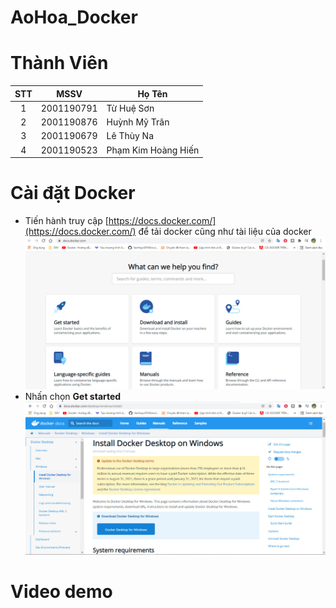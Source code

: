 # AoHoa_Docker
# Thành Viên
| STT   | MSSV          | Họ Tên                |
| :---: | :---:         | ---                   |
| 1     | 2001190791    | Từ Huệ Sơn            |
| 2     | 2001190876    | Huỳnh Mỹ Trân         |
| 3     | 2001190679    | Lê Thùy Na            |
| 4     | 2001190523    | Phạm Kim Hoàng Hiến   |

# Cài đặt Docker
- Tiến hành truy cập [https://docs.docker.com/](https://docs.docker.com/) để tải docker cũng như tài liệu của docker<br/>
![Image](Images/truyCapWebsite.jpg)
- Nhấn chọn **Get started**<br/>
![Image](Images/getStarted.jpg)


# Video demo